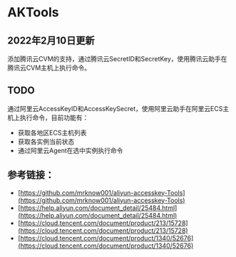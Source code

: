 # AKTools

## 2022年2月10日更新
添加腾讯云CVM的支持，通过腾讯云SecretID和SecretKey，使用腾讯云助手在腾讯云CVM主机上执行命令。

## TODO
通过阿里云AccessKeyID和AccessKeySecret，使用阿里云助手在阿里云ECS主机上执行命令，目前功能有：

- 获取各地区ECS主机列表
- 获取各实例当前状态
- 通过阿里云Agent在选中实例执行命令

## 参考链接：
- [https://github.com/mrknow001/aliyun-accesskey-Tools](https://github.com/mrknow001/aliyun-accesskey-Tools)
- [https://help.aliyun.com/document_detail/25484.html](https://help.aliyun.com/document_detail/25484.html)
- [https://cloud.tencent.com/document/product/213/15728](https://cloud.tencent.com/document/product/213/15728)
- [https://cloud.tencent.com/document/product/1340/52676](https://cloud.tencent.com/document/product/1340/52676)